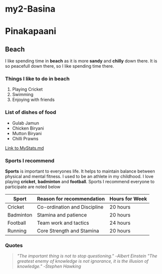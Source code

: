 # my2-Basina
# Pinakapaani
## Beach
I like spending time in **beach** as it is more **sandy** and **chilly** down there.
It is so peacefull down there, so I like spending time there.

### Things I like to do in beach

1. Playing Cricket
2. Swimming
3. Enjoying with friends

### List of dishes of food
* Gulab Jamun
* Chicken Biryani
* Mutton Biryani
* Chilli Prawns

[Link to MyStats.md](https://github.com/Paani143/my2-Basina/blob/main/MyStats.md)

### Sports I recommend
**Sports** is important to everyones life. It helps to maintain balance between physical and mental fitness. I used to be an athlete in my childhood. I love playing **cricket**, **badminton** and **football**. Sports I recommend everyone to participate are noted below

| Sport | Reason for recommendation | Hours for Week |
| --------| -----------------------  | ------------- |
| Cricket | Co-ordination and Discipline | 20 hours |
| Badminton | Stamina and patience | 20 hours |
| Football | Team work and tactics | 24 hours |
| Running | Core Strength and Stamina | 20 hours |

### Quotes

> *"The important thing is not to stop questioning."*
>  -*Albert Einstein*
> *"The greatest enemy of knowledge is not ignorance, it is the illusion of knowledge."*
>  -*Stephen Hawking*



